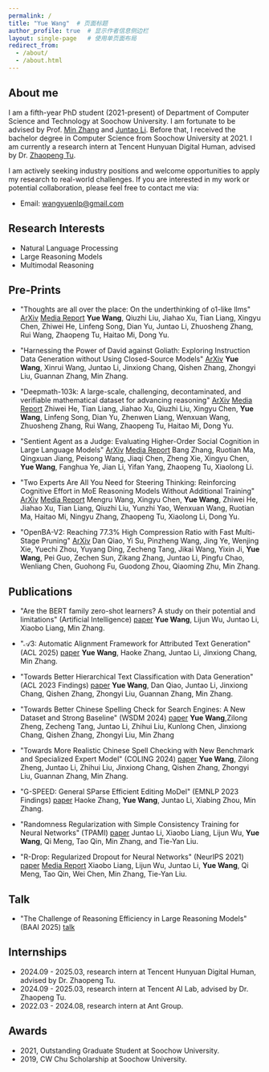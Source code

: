 ```yaml
---
permalink: /
title: "Yue Wang"  # 页面标题
author_profile: true  # 显示作者信息侧边栏
layout: single-page   # 使用单页面布局
redirect_from: 
  - /about/
  - /about.html
---
```


## About me

I am a fifth-year PhD student (2021-present) of Department of Computer Science and Technology at Soochow University. I am fortunate to be advised by Prof. [Min Zhang](https://scholar.google.com/citations?user=CncXH-YAAAAJ&hl=en) and [Juntao Li](https://lijuntaopku.github.io/). Before that, I received the bachelor degree in Computer Science from Soochow University at 2021. I am currently a research intern at Tencent Hunyuan Digital Human, advised by Dr. [Zhaopeng Tu](https://scholar.google.com/citations?user=IvE2zRgAAAAJ&hl=en).

I am actively seeking industry positions and welcome opportunities to apply my research to real-world challenges. If you are interested in my work or potential collaboration, please feel free to contact me via:

- Email: [wangyuenlp@gmail.com](mailto:wangyuenlp@gmail.com)


## Research Interests

- Natural Language Processing
- Large Reasoning Models
- Multimodal Reasoning


## Pre-Prints
- "Thoughts are all over the place: On the underthinking of o1-like llms" [ArXiv](https://arxiv.org/abs/2501.18585) [Media Report](https://mp.weixin.qq.com/s/6oejP8sKLAHGeD2esUZPcA)
    **Yue Wang**, Qiuzhi Liu, Jiahao Xu, Tian Liang, Xingyu Chen, Zhiwei He, Linfeng Song, Dian Yu, Juntao Li, Zhuosheng Zhang, Rui Wang, Zhaopeng Tu, Haitao Mi, Dong Yu.

- "Harnessing the Power of David against Goliath: Exploring Instruction Data Generation without Using Closed-Source Models" [ArXiv](https://arxiv.org/abs/2308.12711)
    **Yue Wang**, Xinrui Wang, Juntao Li, Jinxiong Chang, Qishen Zhang, Zhongyi Liu, Guannan Zhang, Min Zhang.

- "Deepmath-103k: A large-scale, challenging, decontaminated, and verifiable mathematical dataset for advancing reasoning" [ArXiv](https://arxiv.org/abs/2504.11456) [Media Report](https://mp.weixin.qq.com/s/EkVeW5pLRM8_T6hrrs7lsA)
    Zhiwei He, Tian Liang, Jiahao Xu, Qiuzhi Liu, Xingyu Chen, **Yue Wang**, Linfeng Song, Dian Yu, Zhenwen Liang, Wenxuan Wang, Zhuosheng Zhang, Rui Wang, Zhaopeng Tu, Haitao Mi, Dong Yu.

- "Sentient Agent as a Judge: Evaluating Higher-Order Social Cognition in Large Language Models" [ArXiv](https://arxiv.org/abs/2505.02847) [Media Report](https://mp.weixin.qq.com/s/OtPxc0IBv7TKaE12naMAWA)
    Bang Zhang, Ruotian Ma, Qingxuan Jiang, Peisong Wang, Jiaqi Chen, Zheng Xie, Xingyu Chen, **Yue Wang**, Fanghua Ye, Jian Li, Yifan Yang, Zhaopeng Tu, Xiaolong Li.

- "Two Experts Are All You Need for Steering Thinking: Reinforcing Cognitive Effort in MoE Reasoning Models Without Additional Training" [ArXiv](https://arxiv.org/abs/2505.14681) [Media Report](https://mp.weixin.qq.com/s?search_click_id=16787548793089112810-1756712228014-6382523631&__biz=MzIzNjc1NzUzMw==&mid=2247799557&idx=3&sn=7b40f24bdf7cb0ec55e5c2adea6df290&chksm=e9c88262a4c053e20c4974e29d629501ca6965c9c5fd171cd01a3998999967345c01d0b657e6&scene=7#rd)
    Mengru Wang, Xingyu Chen, **Yue Wang**, Zhiwei He, Jiahao Xu, Tian Liang, Qiuzhi Liu, Yunzhi Yao, Wenxuan Wang, Ruotian Ma, Haitao Mi, Ningyu Zhang, Zhaopeng Tu, Xiaolong Li, Dong Yu.

- "OpenBA-V2: Reaching 77.3% High Compression Ratio with Fast Multi-Stage Pruning" [ArXiv](https://arxiv.org/abs/2405.05957)
    Dan Qiao, Yi Su, Pinzheng Wang, Jing Ye, Wenjing Xie, Yuechi Zhou, Yuyang Ding, Zecheng Tang, Jikai Wang, Yixin Ji, **Yue Wang**, Pei Guo, Zechen Sun, Zikang Zhang, Juntao Li, Pingfu Chao, Wenliang Chen, Guohong Fu, Guodong Zhou, Qiaoming Zhu, Min Zhang.

## Publications

- "Are the BERT family zero-shot learners? A study on their potential and limitations" (Artificial Intelligence) [paper](https://www.sciencedirect.com/science/article/abs/pii/S0004370223000991/)
    **Yue Wang**, Lijun Wu, Juntao Li, Xiaobo Liang, Min Zhang.

- "𝒜3: Automatic Alignment Framework for Attributed Text Generation" (ACL 2025) [paper](https://aclanthology.org/2025.acl-long.1407/)
    **Yue Wang**, Haoke Zhang, Juntao Li, Jinxiong Chang, Min Zhang.

- "Towards Better Hierarchical Text Classification with Data Generation" (ACL 2023 Findings) [paper](https://aclanthology.org/2023.findings-emnlp.142/)
    **Yue Wang**, Dan Qiao, Juntao Li, Jinxiong Chang, Qishen Zhang, Zhongyi Liu, Guannan Zhang, Min Zhang.

- "Towards Better Chinese Spelling Check for Search Engines: A New Dataset and Strong Baseline" (WSDM 2024) [paper](https://dl.acm.org/doi/abs/10.1145/3616855.3635847/)
    **Yue Wang**,Zilong Zheng, Zecheng Tang, Juntao Li, Zhihui Liu, Kunlong Chen, Jinxiong Chang, Qishen Zhang, Zhongyi Liu, Min Zhang

- "Towards More Realistic Chinese Spell Checking with New Benchmark and Specialized Expert Model" (COLING 2024) [paper](https://aclanthology.org/2024.lrec-main.1440/)
    **Yue Wang**, Zilong Zheng, Juntao Li, Zhihui Liu, Jinxiong Chang, Qishen Zhang, Zhongyi Liu, Guannan Zhang, Min Zhang.

- "G-SPEED: General SParse Efficient Editing MoDel" (EMNLP 2023 Findings) [paper](https://aclanthology.org/2023.findings-emnlp.142/)
    Haoke Zhang, **Yue Wang**, Juntao Li, Xiabing Zhou, Min Zhang.

- "Randomness Regularization with Simple Consistency Training for Neural Networks" (TPAMI) [paper](https://ieeexplore.ieee.org/abstract/document/10453595)
    Juntao Li, Xiaobo Liang, Lijun Wu, **Yue Wang**, Qi Meng, Tao Qin, Min Zhang, and Tie-Yan Liu.

- "R-Drop: Regularized Dropout for Neural Networks" (NeurIPS 2021) [paper](https://proceedings.neurips.cc/paper/2021/hash/5a66b9200f29ac3fa0ae244cc2a51b39-Abstract.html) [Media Report](https://mp.weixin.qq.com/s/IvhGbFEMotpKJIUPExUklg)
    Xiaobo Liang, Lijun Wu, Juntao Li, **Yue Wang**, Qi Meng, Tao Qin, Wei Chen, Min Zhang, Tie-Yan Liu.

## Talk
- "The Challenge of Reasoning Efficiency in Large Reasoning Models" (BAAI 2025) [talk](https://event.baai.ac.cn/activities/928)

## Internships
- 2024.09 - 2025.03, research intern at Tencent Hunyuan Digital Human, advised by Dr. Zhaopeng Tu.
- 2024.09 - 2025.03, research intern at Tencent AI Lab, advised by Dr. Zhaopeng Tu.
- 2022.03 - 2024.08, research intern at Ant Group.

## Awards
- 2021, Outstanding Graduate Student at Soochow University.
- 2019, CW Chu Scholarship at Soochow University.
